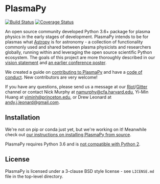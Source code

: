 # PlasmaPy

[![Build Status](https://travis-ci.org/PlasmaPy/PlasmaPy.svg?branch=master)](https://travis-ci.org/PlasmaPy/PlasmaPy)
[![Coverage Status](https://coveralls.io/repos/github/PlasmaPy/PlasmaPy/badge.svg?branch=master)](https://coveralls.io/github/PlasmaPy/PlasmaPy?branch=master)

An open source community developed Python 3.6+ package for plasma physics in 
the early stages of development. PlasmaPy intends to be for plasmas what
[Astropy](https://github.com/astropy/astropy) is for astronomy - a 
collection of functionality commonly used and shared between plasma physicists 
and researchers globally, running within and leveraging the open source 
scientific Python ecosystem. The goals of this project are more thoroughly described in our
[vision statement](vision_statement.md)
and [an earlier conference poster](http://doi.org/10.5281/zenodo.163752).

We created a guide on
[contributing to PlasmaPy](CONTRIBUTING.md) and have a [code of conduct](CODE_OF_CONDUCT.md).
New contributors are very welcome! 

If you have any questions, please send us a message at our
[Riot](https://riot.im/app/#/room/#plasmapy:matrix.org)/[Gitter](https://gitter.im/PlasmaPy/Lobby) channel or contact
Nick Murphy at <namurphy@cfa.harvard.edu>,
Yi-Min Huang at <yiminh@princeton.edu>,
or Drew Leonard at <andy.j.leonard@gmail.com>.

## Installation

We're not on pip or conda just yet, but we're working on it! Meanwhile check
out [our instructions on installing PlasmaPy from source](INSTALL.md).

PlasmaPy requires Python 3.6 and is
[not compatible with Python 2](https://pythonclock.org/).

## License

PlasmaPy is licensed under a 3-clause BSD style license - see
``LICENSE.md`` file in the top-level directory.
